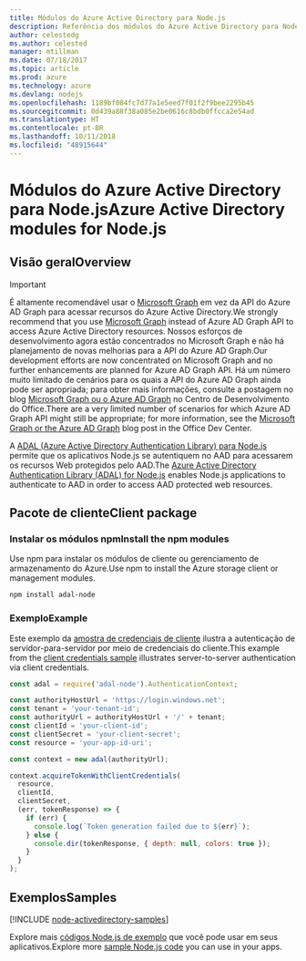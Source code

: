 ```yaml
---
title: Módulos do Azure Active Directory para Node.js
description: Referência dos módulos do Azure Active Directory para Node.js
author: celestedg
ms.author: celested
manager: mtillman
ms.date: 07/18/2017
ms.topic: article
ms.prod: azure
ms.technology: azure
ms.devlang: nodejs
ms.openlocfilehash: 1189bf084fc7d77a1e5eed7f01f2f9bee2295b45
ms.sourcegitcommit: 0d439a88f38a085e2be0616c8bdb0ffcca2e54ad
ms.translationtype: HT
ms.contentlocale: pt-BR
ms.lasthandoff: 10/11/2018
ms.locfileid: "48915644"
---
```

# <a name="azure-active-directory-modules-for-nodejs"></a><span data-ttu-id="ff862-103">Módulos do Azure Active Directory para Node.js</span><span class="sxs-lookup"><span data-stu-id="ff862-103">Azure Active Directory modules for Node.js</span></span>

## <a name="overview"></a><span data-ttu-id="ff862-104">Visão geral</span><span class="sxs-lookup"><span data-stu-id="ff862-104">Overview</span></span>

> [!IMPORTANT]
> <span data-ttu-id="ff862-105">É altamente recomendável usar o [Microsoft Graph](https://graph.microsoft.io/) em vez da API do Azure AD Graph para acessar recursos do Azure Active Directory.</span><span class="sxs-lookup"><span data-stu-id="ff862-105">We strongly recommend that you use [Microsoft Graph](https://graph.microsoft.io/) instead of Azure AD Graph API to access Azure Active Directory resources.</span></span> <span data-ttu-id="ff862-106">Nossos esforços de desenvolvimento agora estão concentrados no Microsoft Graph e não há planejamento de novas melhorias para a API do Azure AD Graph.</span><span class="sxs-lookup"><span data-stu-id="ff862-106">Our development efforts are now concentrated on Microsoft Graph and no further enhancements are planned for Azure AD Graph API.</span></span> <span data-ttu-id="ff862-107">Há um número muito limitado de cenários para os quais a API do Azure AD Graph ainda pode ser apropriada; para obter mais informações, consulte a postagem no blog [Microsoft Graph ou o Azure AD Graph](https://dev.office.com/blogs/microsoft-graph-or-azure-ad-graph) no Centro de Desenvolvimento do Office.</span><span class="sxs-lookup"><span data-stu-id="ff862-107">There are a very limited number of scenarios for which Azure AD Graph API might still be appropriate; for more information, see the [Microsoft Graph or the Azure AD Graph](https://dev.office.com/blogs/microsoft-graph-or-azure-ad-graph) blog post in the Office Dev Center.</span></span>

<span data-ttu-id="ff862-108">A [ADAL (Azure Active Directory Authentication Library) para Node.js](https://www.npmjs.com/package/adal-node) permite que os aplicativos Node.js se autentiquem no AAD para acessarem os recursos Web protegidos pelo AAD.</span><span class="sxs-lookup"><span data-stu-id="ff862-108">The [Azure Active Directory Authentication Library (ADAL) for Node.js](https://www.npmjs.com/package/adal-node) enables Node.js applications to authenticate to AAD in order to access AAD protected web resources.</span></span>

## <a name="client-package"></a><span data-ttu-id="ff862-109">Pacote de cliente</span><span class="sxs-lookup"><span data-stu-id="ff862-109">Client package</span></span>

### <a name="install-the-npm-modules"></a><span data-ttu-id="ff862-110">Instalar os módulos npm</span><span class="sxs-lookup"><span data-stu-id="ff862-110">Install the npm modules</span></span>

<span data-ttu-id="ff862-111">Use npm para instalar os módulos de cliente ou gerenciamento de armazenamento do Azure.</span><span class="sxs-lookup"><span data-stu-id="ff862-111">Use npm to install the Azure storage client or management modules.</span></span>

```bash
npm install adal-node
```   

### <a name="example"></a><span data-ttu-id="ff862-112">Exemplo</span><span class="sxs-lookup"><span data-stu-id="ff862-112">Example</span></span>

<span data-ttu-id="ff862-113">Este exemplo da [amostra de credenciais de cliente](https://github.com/MSOpenTech/azure-activedirectory-library-for-nodejs/blob/master/sample/client-credentials-sample.js) ilustra a autenticação de servidor-para-servidor por meio de credenciais do cliente.</span><span class="sxs-lookup"><span data-stu-id="ff862-113">This example from the [client credentials sample](https://github.com/MSOpenTech/azure-activedirectory-library-for-nodejs/blob/master/sample/client-credentials-sample.js) illustrates server-to-server authentication via client credentials.</span></span>

```javascript
const adal = require('adal-node').AuthenticationContext;

const authorityHostUrl = 'https://login.windows.net';
const tenant = 'your-tenant-id';
const authorityUrl = authorityHostUrl + '/' + tenant;
const clientId = 'your-client-id';
const clientSecret = 'your-client-secret';
const resource = 'your-app-id-uri';

const context = new adal(authorityUrl);

context.acquireTokenWithClientCredentials(
  resource,
  clientId,
  clientSecret,
  (err, tokenResponse) => {
    if (err) {
      console.log(`Token generation failed due to ${err}`);
    } else {
      console.dir(tokenResponse, { depth: null, colors: true });
    }
  }
);
```

## <a name="samples"></a><span data-ttu-id="ff862-114">Exemplos</span><span class="sxs-lookup"><span data-stu-id="ff862-114">Samples</span></span>

[!INCLUDE [node-activedirectory-samples](../docs-ref-conceptual/includes/activedirectory-samples.md)]

<span data-ttu-id="ff862-115">Explore mais [códigos Node.js de exemplo](https://azure.microsoft.com/resources/samples/?platform=nodejs) que você pode usar em seus aplicativos.</span><span class="sxs-lookup"><span data-stu-id="ff862-115">Explore more [sample Node.js code](https://azure.microsoft.com/resources/samples/?platform=nodejs) you can use in your apps.</span></span>
